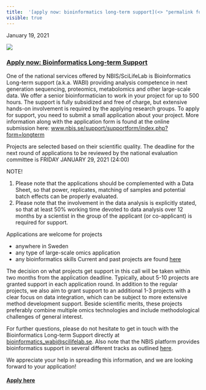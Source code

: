 ```yaml
---
title:  '[apply now: bioinformatics long-term support](<> "permalink for apply now: bioinformatics long-term support")'
visible: true
---
```

    

January 19, 2021

[![](/assets/img/logos/icon-share-twitter.png)](<https://twitter.com/share?url=https://nbis.se/news/2021/01/19/lts/> "Tweet it!")

###  [Apply now: Bioinformatics Long-term Support](<> "Permalink for Apply now: Bioinformatics Long-term Support")

One of the national services offered by NBIS/SciLifeLab is Bioinformatics Long-term support (a.k.a. WABI) providing analysis competence in next generation sequencing, proteomics, metabolomics and other large-scale data. We offer a senior bioinformatician to work in your project for up to 500 hours. The support is fully subsidized and free of charge, but extensive hands-on involvement is required by the applying research groups. To apply for support, you need to submit a small application about your project. More information along with the application form is found at the online submission here: www.nbis.se/support/supportform/index.php?form=longterm

Projects are selected based on their scientific quality. The deadline for the next round of applications to be reviewed by the national evaluation committee is FRIDAY JANUARY 29, 2021 (24:00)

NOTE!

  1. Please note that the applications should be complemented with a Data Sheet, so that power, replicates, matching of samples and potential batch effects can be properly evaluated.
  2. Please note that the involvement in the data analysis is explicitly stated, so that at least 50% working time devoted to data analysis over 12 months by a scientist in the group of the applicant (or co-applicant) is required for support.



Applications are welcome for projects

  * anywhere in Sweden
  * any type of large-scale omics application
  * any bioinformatics skills Current and past projects are found [here](<https://nbis.se/support/ltsprojects.html>)



The decision on what projects get support in this call will be taken within two months from the application deadline. Typically, about 5-10 projects are granted support in each application round. In addition to the regular projects, we also aim to grant support to an additional 1-3 projects with a clear focus on data integration, which can be subject to more extensive method development support. Beside scientific merits, these projects preferably combine multiple omics technologies and include methodological challenges of general interest.

For further questions, please do not hesitate to get in touch with the Bioinformatics Long-term Support directly at bioinformatics_wabi@scilifelab.se. Also note that the NBIS platform provides bioinformatics support in several different tracks as outlined [here](<https://nbis.se/support/>).

We appreciate your help in spreading this information, and we are looking forward to your application!

#### [Apply here](</support/supportform/index.php?form=longterm>)
